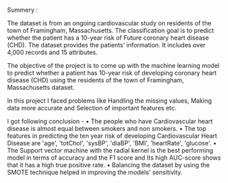 Summery :

The dataset is from an ongoing cardiovascular study on residents of the town of Framingham, Massachusetts. The classification goal is to predict whether the patient has a 10-year risk of
Future coronary heart disease (CHD). The dataset provides the patients’ information. It includes over 4,000 records and 15 attributes.

The objective of the project is to come up with the machine learning model to predict whether a patient has 10-year risk of developing coronary heart disease (CHD) using the residents of the town of Framingham, Massachusetts dataset.

In this project I faced problems like Handling the missing values, Making data more accurate and Selection of important features etc.

I got following conclusion -
• The people who have Cardiovascular heart disease is almost equal between smokers and non smokers.
• The top features in predicting the ten year risk of developing Cardiovascular Heart 
Disease are 'age', 'totChol', 'sysBP', 'diaBP', 'BMI', 'heartRate', 'glucose'.
• The Support vector machine with the radial kernel is the best performing model in terms of accuracy and the F1 score and Its high AUC-score shows that it has a high true positive rate.
• Balancing the dataset by using the SMOTE technique helped in improving the models' sensitivity.
